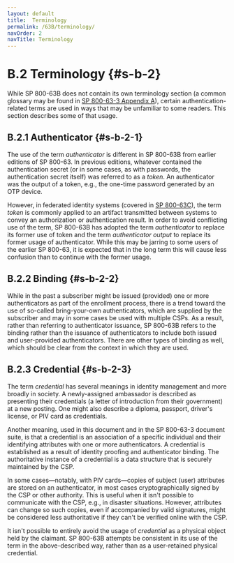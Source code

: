 ```yaml
---
layout: default
title:  Terminology
permalink: /63B/terminology/
navOrder: 2  
navTitle: Terminology  
---
```


# B.2 Terminology {#s-b-2}

While SP 800-63B does not contain its own terminology section (a common glossary may be found in [SP 800-63-3 Appendix A](https://pages.nist.gov/800-63-3/sp800-63-3.html#def-and-acr)), certain authentication-related terms are used in ways that may be unfamiliar to some readers. This section describes some of that usage.

## B.2.1 Authenticator {#s-b-2-1}

The use of the term *authenticator* is different in SP 800-63B from earlier editions of SP 800-63. In previous editions, whatever contained the authentication secret (or in some cases, as with passwords, the authentication secret itself) was referred to as a *token*. An authenticator was the output of a token, e.g., the one-time password generated by an OTP device.

However, in federated identity systems (covered in [SP 800-63C](https://pages.nist.gov/800-63-3/sp800-63c.html)), the term *token* is commonly applied to an artifact transmitted between systems to convey an authorization or authentication result. In order to avoid conflicting use of the term, SP 800-63B has adopted the term *authenticator* to replace its former use of token and the term *authenticator output* to replace its former usage of authenticator. While this may be jarring to some users of the earlier SP 800-63, it is expected that in the long term this will cause less confusion than to continue with the former usage.

## B.2.2 Binding {#s-b-2-2}

While in the past a subscriber might be issued (provided) one or more authenticators as part of the enrollment process, there is a trend toward the use of so-called bring-your-own authenticators, which are supplied by the subscriber and may in some cases be used with multiple CSPs. As a result, rather than referring to authenticator issuance, SP 800-63B refers to the binding rather than the issuance of authenticators to include both issued and user-provided authenticators. There are other types of binding as well, which should be clear from the context in which they are used.

## B.2.3 Credential {#s-b-2-3}

The term *credential* has several meanings in identity management and more broadly in society. A newly-assigned ambassador is described as presenting their credentials (a letter of introduction from their government) at a new posting. One might also describe a diploma, passport, driver's license, or PIV card as credentials.

Another meaning, used in this document and in the SP 800-63-3 document suite, is that a credential is an association of a specific individual and their identifying attributes with one or more authenticators. A credential is established as a result of identity proofing and authenticator binding. The authoritative instance of a credential is a data structure that is securely maintained by the CSP.

In some cases&mdash;notably, with PIV cards&mdash;copies of subject (user) attributes are stored on an authenticator, in most cases cryptographically signed by the CSP or other authority. This is useful when it isn't possible to communicate with the CSP, e.g., in disaster situations. However, attributes can change so such copies, even if accompanied by valid signatures, might be considered less authoritative if they can't be verified online with the CSP.

It isn't possible to entirely avoid the usage of *credential* as a physical object held by the claimant. SP 800-63B attempts be consistent in its use of the term in the above-described way, rather than as a user-retained physical credential.
